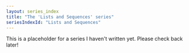 ```yaml
---
layout: series_index
title: "The 'Lists and Sequences' series"
seriesIndexId: "Lists and Sequences"
---
```


This is a placeholder for a series I haven't written yet. Please check back later!